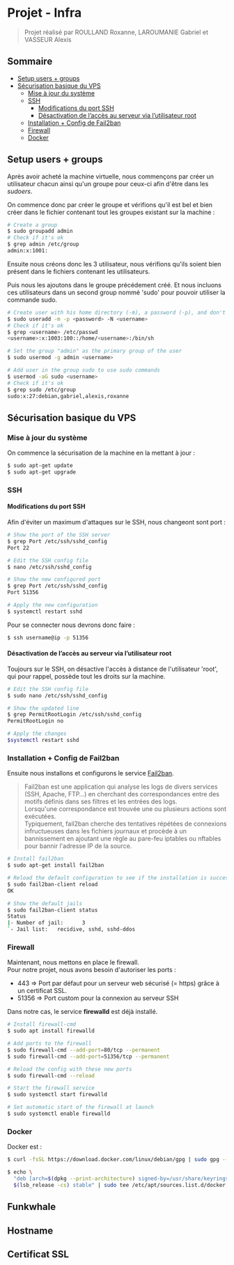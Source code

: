 # Projet - Infra

> Projet réalisé par ROULLAND Roxanne, LAROUMANIE Gabriel et VASSEUR Alexis


## Sommaire
- [Setup users + groups](#setup-users--groups)
- [Sécurisation basique du VPS](#sécurisation-basique-du-vps)
    - [Mise à jour du système](#mise-à-jour-du-système)
    - [SSH](#ssh)
        - [Modifications du port SSH](#modifications-du-port-ssh)
        - [Désactivation de l’accès au serveur via l’utilisateur root](#désactivation-de-l'accès-au-serveur-via-l'utilisateur-root)
    - [Installation + Config de Fail2ban](#installation--config-de-fail2ban)
    - [Firewall](#firewall)
    - [Docker](#docker)

## Setup users + groups

Après avoir acheté la machine virtuelle, nous commençons par créer un utilisateur chacun ainsi qu'un groupe pour ceux-ci afin d'être dans les *sudoers*.

On commence donc par créer le groupe et vérifions qu'il est bel et bien créer dans le fichier contenant tout les groupes existant sur la machine :
```sh
# Create a group
$ sudo groupadd admin
# Check if it's ok
$ grep admin /etc/group
admin:x:1001:
```

Ensuite nous créons donc les 3 utilisateur, nous vérifions qu'ils soient bien présent dans le fichiers contenant les utilisateurs.

Puis nous les ajoutons dans le groupe précédement créé. Et nous incluons ces utilisateurs dans un second group nommé 'sudo' pour pouvoir utiliser la commande sudo.

```sh
# Create user with his home directory (-m), a password (-p), and don't create a group with the same name as the user (-N)
$ sudo useradd -m -p <password> -N <username>
# Check if it's ok
$ grep <username> /etc/passwd
<username>:x:1003:100::/home/<username>:/bin/sh

# Set the group "admin" as the primary group of the user
$ sudo usermod -g admin <username>

# Add user in the group sudo to use sudo commands
$ usermod -aG sudo <username>
# Check if it's ok
$ grep sudo /etc/group
sudo:x:27:debian,gabriel,alexis,roxanne

```


## Sécurisation basique du VPS
### Mise à jour du système

On commence la sécurisation de la machine en la mettant à jour :
```sh
$ sudo apt-get update
$ sudo apt-get upgrade
```

### SSH
#### Modifications du port SSH
Afin d'éviter un maximum d'attaques sur le SSH, nous changeont sont port :
```sh
# Show the port of the SSH server
$ grep Port /etc/ssh/sshd_config
Port 22

# Edit the SSH config file
$ nano /etc/ssh/sshd_config

# Show the new configured port
$ grep Port /etc/ssh/sshd_config
Port 51356

# Apply the new configuration
$ systemctl restart sshd
```

Pour se connecter nous devrons donc faire :
```sh
$ ssh username@ip -p 51356
```

#### Désactivation de l’accès au serveur via l’utilisateur root
Toujours sur le SSH, on désactive l'accès à distance de l'utilisateur 'root', qui pour rappel, possède tout les droits sur la machine.

```sh
# Edit the SSH config file
$ sudo nano /etc/ssh/sshd_config

# Show the updated line
$ grep PermitRootLogin /etc/ssh/sshd_config
PermitRootLogin no

# Apply the changes
$systemctl restart sshd
```

### Installation + Config de Fail2ban
Ensuite nous installons et configurons le service [Fail2ban](https://doc.ubuntu-fr.org/fail2ban).

> Fail2ban est une application qui analyse les logs de divers services (SSH, Apache, FTP…) en cherchant des correspondances entre des motifs définis dans ses filtres et les entrées des logs.<br />
> Lorsqu'une correspondance est trouvée une ou plusieurs actions sont exécutées. <br/>
> Typiquement, fail2ban cherche des tentatives répétées de connexions infructueuses dans les fichiers journaux et procède à un bannissement en ajoutant une règle au pare-feu iptables ou nftables pour bannir l'adresse IP de la source.

```sh
# Install fail2ban
$ sudo apt-get install fail2ban

# Reload the default configuration to see if the installation is successful
$ sudo fail2ban-client reload
OK

# Show the default jails
$ sudo fail2ban-client status
Status
|- Number of jail:      3
`- Jail list:   recidive, sshd, sshd-ddos
```

### Firewall
Maintenant, nous mettons en place le firewall.
<br />
Pour notre projet, nous avons besoin d'autoriser les ports :

- 443 => Port par défaut pour un serveur web sécurisé (= https) grâce à un certificat SSL.
- 51356 => Port custom pour la connexion au serveur SSH

Dans notre cas, le service **firewalld** est déjà installé.

```sh
# Install firewall-cmd 
$ sudo apt install firewalld

# Add ports to the firewall
$ sudo firewall-cmd --add-port=80/tcp --permanent
$ sudo firewall-cmd --add-port=51356/tcp --permanent

# Reload the config with these new ports
$ sudo firewall-cmd --reload

# Start the firewall service
$ sudo systemctl start firewalld

# Set automatic start of the firewall at launch
$ sudo systemctl enable firewalld
```

### Docker

Docker est :

```sh
$ curl -fsSL https://download.docker.com/linux/debian/gpg | sudo gpg --dearmor -o /usr/share/keyrings/docker-archive-keyring.gpg
```

```sh
$ echo \
  "deb [arch=$(dpkg --print-architecture) signed-by=/usr/share/keyrings/docker-archive-keyring.gpg] https://download.docker.com/linux/debian \
  $(lsb_release -cs) stable" | sudo tee /etc/apt/sources.list.d/docker.list > /dev/null
```

## Funkwhale


## Hostname


## Certificat SSL